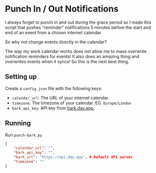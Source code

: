 # Punch In / Out Notifications

I always forget to punch in and out during the grace period so I made this script that pushes "reminder" notifications 5 minutes before the start and end of an event from a chosen internet calendar.

So why not change events directly in the calendar?

The way my work calendar works does not allow me to mass overwrite notification reminders for events! It also does an amazing thing and overwrites events when it syncs! So this is the next best thing.

## Setting up

Create a `config.json` file with the following keys:

- `calendar_url`: The URL of your internet calendar.
- `timezone`: The timezone of your calendar. EG. `Europe/London`
- `bark_api_key`: API key from [bark.day.app.](https://github.com/Finb/Bark/blob/master/README.en.md)

## Running

Run `punch-bark.py`

```json
{
    "calendar_url": "",
    "bark_api_key": "",
    "bark_url": "https://api.day.app", # Default API server
    "timezone": ""
}
```
